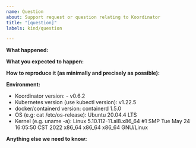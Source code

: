 ```yaml
---
name: Question
about: Support request or question relating to Koordinator
title: "[question]"
labels: kind/question

---
```


<!-- Please only use this template for submitting question -->

**What happened:**

**What you expected to happen:**

**How to reproduce it (as minimally and precisely as possible):**

**Environment:**

<!-- Please add environment information, if you know what is necessary, just provide some -->

- Koordinator version: - v0.6.2
- Kubernetes version (use kubectl version): v1.22.5
- docker/containerd version: containerd 1.5.0
- OS (e.g: cat /etc/os-release): Ubuntu 20.04.4 LTS
- Kernel (e.g. uname -a): Linux 5.10.112-11.al8.x86_64 #1 SMP Tue May 24 16:05:50 CST 2022 x86_64 x86_64 x86_64 GNU/Linux

**Anything else we need to know:**
